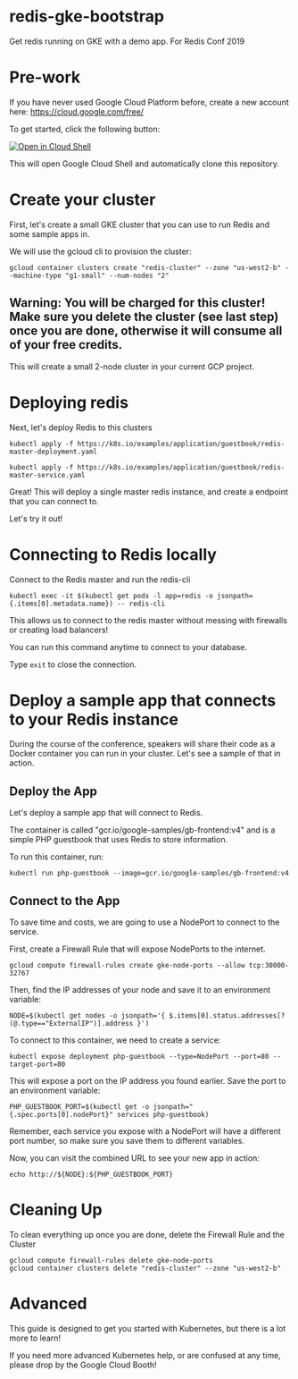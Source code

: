 # redis-gke-bootstrap
Get redis running on GKE with a demo app. For Redis Conf 2019

# Pre-work
If you have never used Google Cloud Platform before, create a new account here: https://cloud.google.com/free/

To get started, click the following button:

[![Open in Cloud Shell](//gstatic.com/cloudssh/images/open-btn.svg)](https://console.cloud.google.com/cloudshell/editor?cloudshell_git_repo=https://github.com/thesandlord/redis-gke-bootstrap.git)

This will open Google Cloud Shell and automatically clone this repository.

# Create your cluster

First, let's create a small GKE cluster that you can use to run Redis and some sample apps in.

We will use the gcloud cli to provision the cluster:

```
gcloud container clusters create "redis-cluster" --zone "us-west2-b" --machine-type "g1-small" --num-nodes "2"
```

## Warning: You will be charged for this cluster! Make sure you delete the cluster (see last step) once you are done, otherwise it will consume all of your free credits.

This will create a small 2-node cluster in your current GCP project.


# Deploying redis

Next, let's deploy Redis to this clusters

```
kubectl apply -f https://k8s.io/examples/application/guestbook/redis-master-deployment.yaml

kubectl apply -f https://k8s.io/examples/application/guestbook/redis-master-service.yaml
```

Great! This will deploy a single master redis instance, and create a endpoint that you can connect to.

Let's try it out!

# Connecting to Redis locally

Connect to the Redis master and run the redis-cli

```
kubectl exec -it $(kubectl get pods -l app=redis -o jsonpath={.items[0].metadata.name}) -- redis-cli
```

This allows us to connect to the redis master without messing with firewalls or creating load balancers!

You can run this command anytime to connect to your database.

Type `exit` to close the connection.

# Deploy a sample app that connects to your Redis instance

During the course of the conference, speakers will share their code as a Docker container you can run in your cluster. Let's see a sample of that in action.

## Deploy the App

Let's deploy a sample app that will connect to Redis.

The container is called "gcr.io/google-samples/gb-frontend:v4" and is a simple PHP guestbook that uses Redis to store information.

To run this container, run:

```
kubectl run php-guestbook --image=gcr.io/google-samples/gb-frontend:v4
```

## Connect to the App

To save time and costs, we are going to use a NodePort to connect to the service.

First, create a Firewall Rule that will expose NodePorts to the internet.

```
gcloud compute firewall-rules create gke-node-ports --allow tcp:30000-32767
```

Then, find the IP addresses of your node and save it to an environment variable:
```
NODE=$(kubectl get nodes -o jsonpath='{ $.items[0].status.addresses[?(@.type=="ExternalIP")].address }')
```


To connect to this container, we need to create a service:

```
kubectl expose deployment php-guestbook --type=NodePort --port=80 --target-port=80
```

This will expose a port on the IP address you found earlier. Save the port to an environment variable:

```
PHP_GUESTBOOK_PORT=$(kubectl get -o jsonpath="{.spec.ports[0].nodePort}" services php-guestbook)
```

Remember, each service you expose with a NodePort will have a different port number, so make sure you save them to different variables.

Now, you can visit the combined URL to see your new app in action:

```
echo http://${NODE}:${PHP_GUESTBOOK_PORT}
```

# Cleaning Up

To clean everything up once you are done, delete the Firewall Rule and the Cluster

```
gcloud compute firewall-rules delete gke-node-ports
gcloud container clusters delete "redis-cluster" --zone "us-west2-b"
```

# Advanced

This guide is designed to get you started with Kubernetes, but there is a lot more to learn!

If you need more advanced Kubernetes help, or are confused at any time, please drop by the Google Cloud Booth!